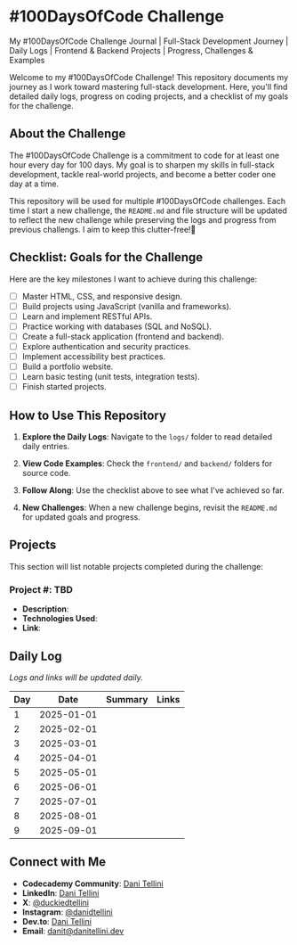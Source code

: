 # #100DaysOfCode Challenge

My #100DaysOfCode Challenge Journal | Full-Stack Development Journey | Daily Logs | Frontend &amp; Backend Projects | Progress, Challenges &amp; Examples

Welcome to my #100DaysOfCode Challenge! This repository documents my journey as I work toward mastering full-stack development. Here, you'll find detailed daily logs, progress on coding projects, and a checklist of my goals for the challenge.

## About the Challenge

The #100DaysOfCode Challenge is a commitment to code for at least one hour every day for 100 days. My goal is to sharpen my skills in full-stack development, tackle real-world projects, and become a better coder one day at a time.

This repository will be used for multiple #100DaysOfCode challenges. Each time I start a new challenge, the `README.md` and file structure will be updated to reflect the new challenge while preserving the logs and progress from previous challengs. I aim to keep this clutter-free!🧹

## Checklist: Goals for the Challenge

Here are the key milestones I want to achieve during this challenge:

- [ ] Master HTML, CSS, and responsive design.
- [ ] Build projects using JavaScript (vanilla and frameworks).
- [ ] Learn and implement RESTful APIs.
- [ ] Practice working with databases (SQL and NoSQL).
- [ ] Create a full-stack application (frontend and backend).
- [ ] Explore authentication and security practices.
- [ ] Implement accessibility best practices.
- [ ] Build a portfolio website.
- [ ] Learn basic testing (unit tests, integration tests).
- [ ] Finish started projects.

## How to Use This Repository

1. **Explore the Daily Logs**:
   Navigate to the `logs/` folder to read detailed daily entries.
   
3. **View Code Examples**:
   Check the `frontend/` and `backend/` folders for source code.
   
5. **Follow Along**:
   Use the checklist above to see what I've achieved so far.
   
7. **New Challenges**:
   When a new challenge begins, revisit the `README.md` for updated goals and progress.

## Projects

This section will list notable projects completed during the challenge:

### Project #: TBD

- **Description**:
- **Technologies Used**:
- **Link**:
   
## Daily Log

*Logs and links will be updated daily.*

| Day | Date       | Summary                                       | Links                 |
|-----|------------|-----------------------------------------------|-----------------------|
| 1   | 2025-01-01 | | |
| 2   | 2025-02-01 | | |
| 3   | 2025-03-01 | | |
| 4   | 2025-04-01 | | |
| 5   | 2025-05-01 | | |
| 6   | 2025-06-01 | | |
| 7   | 2025-07-01 | | |
| 8   | 2025-08-01 | | |
| 9   | 2025-09-01 | | |

## Connect with Me

- **Codecademy Community**: [Dani Tellini](https://community.codecademy.com/u/8e235244)
- **LinkedIn**: [Dani Tellini](https://www.linkedin.com/in/danitellini)
- **X**: [@duckiedtellini](https://x.com/duckiedtellini)
- **Instagram**: [@danidtellini](https://www.instagram.com/danidtellini)
- **Dev.to**: [Dani Tellini](https://dev.to/danitellini)
- **Email**: [danit@danitellini.dev](mailto:danit@danitellini.dev)
